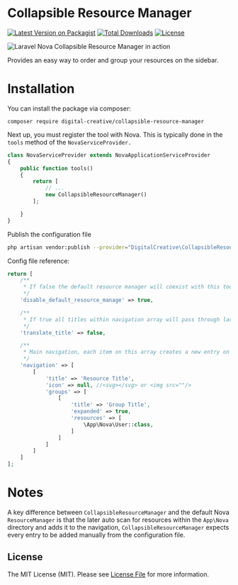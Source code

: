 # Collapsible Resource Manager

[![Latest Version on Packagist](https://img.shields.io/packagist/v/digital-creative/collapsible-resource-manager.svg)](https://packagist.org/packages/digital-creative/collapsible-resource-manager)
[![Total Downloads](https://img.shields.io/packagist/dt/digital-creative/collapsible-resource-manager.svg)](https://packagist.org/packages/digital-creative/collapsible-resource-manager)
[![License](https://img.shields.io/packagist/l/digital-creative/collapsible-resource-manager.svg)](https://github.com/digital-creative/collapsible-resource-manager/blob/master/LICENSE)

![Laravel Nova Collapsible Resource Manager in action](https://raw.githubusercontent.com/dcasia/collapsible-resource-manager/master/screenshots/demo-1.png)

Provides an easy way to order and group your resources on the sidebar.

# Installation

You can install the package via composer:

```
composer require digital-creative/collapsible-resource-manager
```

Next up, you must register the tool with Nova. This is typically done in the `tools` method of the `NovaServiceProvider.`

```php
class NovaServiceProvider extends NovaApplicationServiceProvider
{
    public function tools()
    {
        return [
            // ...
            new CollapsibleResourceManager()
        ];

    }
}
```

Publish the configuration file

```bash
php artisan vendor:publish --provider="DigitalCreative\CollapsibleResourceManager\CollapsibleResourceManagerServiceProvider" --tag="config"
```

Config file reference: 

```php
return [
    /**
     * If false the default resource manager will coexist with this tool
     */
    'disable_default_resource_manage' => true,

    /**
     * If true all titles within navigation array will pass through laravel trans helper
     */
    'translate_title' => false,

    /**
     * Main navigation, each item on this array creates a new entry on the sidebar with an icon
     */
    'navigation' => [
        [
            'title' => 'Resource Title',
            'icon' => null, //<svg></svg> or <img src=""/>
            'groups' => [
                [
                    'title' => 'Group Title',
                    'expanded' => true,
                    'resources' => [
                        \App\Nova\User::class,
                    ]
                ]
            ]
        ]
    ]
];
```

# Notes

A key difference between `CollapsibleResourceManager` and the default Nova `ResourceManager` is that the later auto scan
for resources within the `App\Nova` directory and adds it to the navigation, `CollapsibleResourceManager` expects
every entry to be added manually from the configuration file.

## License

The MIT License (MIT). Please see [License File](https://github.com/dcasia/collapsible-resource-manager/raw/master/LICENSE) for more information.
